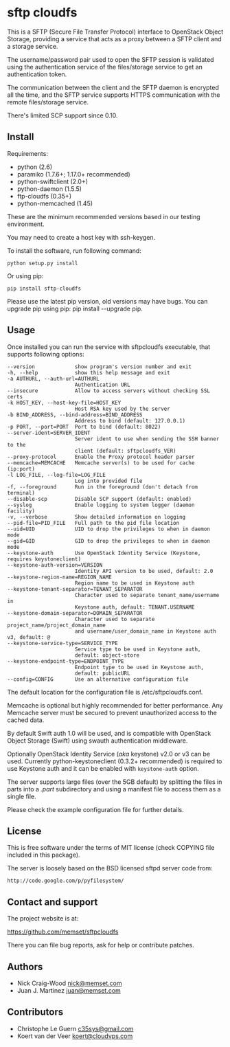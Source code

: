 sftp cloudfs
============

This is a SFTP (Secure File Transfer Protocol) interface to OpenStack
Object Storage, providing a service that acts as a proxy between a
SFTP client and a storage service.

The username/password pair used to open the SFTP session is validated
using the authentication service of the files/storage service to get
an authentication token.

The communication between the client and the SFTP daemon is encrypted
all the time, and the SFTP service supports HTTPS communication with
the remote files/storage service.

There's limited SCP support since 0.10.


Install
-------

Requirements:

- python (2.6)
- paramiko (1.7.6+; 1.17.0+ recommended)
- python-swiftclient (2.0+)
- python-daemon (1.5.5)
- ftp-cloudfs (0.35+)
- python-memcached (1.45)

These are the minimum recommended versions based in our testing
environment.

You may need to create a host key with ssh-keygen.

To install the software, run following command:

    python setup.py install

Or using pip:

    pip install sftp-cloudfs

Please use the latest pip version, old versions may have bugs. You
can upgrade pip using pip: pip install --upgrade pip.


Usage
-----

Once installed you can run the service with sftpcloudfs executable,
that supports following options:

    --version             show program's version number and exit
    -h, --help            show this help message and exit
    -a AUTHURL, --auth-url=AUTHURL
                          Authentication URL
    --insecure            Allow to access servers without checking SSL certs
    -k HOST_KEY, --host-key-file=HOST_KEY
                          Host RSA key used by the server
    -b BIND_ADDRESS, --bind-address=BIND_ADDRESS
                          Address to bind (default: 127.0.0.1)
    -p PORT, --port=PORT  Port to bind (default: 8022)
    --server-ident=SERVER_IDENT
                          Server ident to use when sending the SSH banner to the
                          client (default: sftpcloudfs_VER)
    --proxy-protocol      Enable the Proxy protocol header parser
    --memcache=MEMCACHE   Memcache server(s) to be used for cache (ip:port)
    -l LOG_FILE, --log-file=LOG_FILE
                          Log into provided file
    -f, --foreground      Run in the foreground (don't detach from terminal)
    --disable-scp         Disable SCP support (default: enabled)
    --syslog              Enable logging to system logger (daemon facility)
    -v, --verbose         Show detailed information on logging
    --pid-file=PID_FILE   Full path to the pid file location
    --uid=UID             UID to drop the privileges to when in daemon mode
    --gid=GID             GID to drop the privileges to when in daemon mode
    --keystone-auth       Use OpenStack Identity Service (Keystone, requires keystoneclient)
    --keystone-auth-version=VERSION
                          Identity API version to be used, default: 2.0
    --keystone-region-name=REGION_NAME
                          Region name to be used in Keystone auth
    --keystone-tenant-separator=TENANT_SEPARATOR
                          Character used to separate tenant_name/username in
                          Keystone auth, default: TENANT.USERNAME
    --keystone-domain-separator=DOMAIN_SEPARATOR
                          Character used to separate project_name/project_domain_name
                          and username/user_domain_name in Keystone auth v3, default: @
    --keystone-service-type=SERVICE_TYPE
                          Service type to be used in Keystone auth,
                          default: object-store
    --keystone-endpoint-type=ENDPOINT_TYPE
                          Endpoint type to be used in Keystone auth,
                          default: publicURL
    --config=CONFIG       Use an alternative configuration file

The default location for the configuration file is /etc/sftpcloudfs.conf.

Memcache is optional but highly recommended for better performance. Any Memcache
server must be secured to prevent unauthorized access to the cached data.

By default Swift auth 1.0 will be used, and is compatible with OpenStack
Object Storage (Swift) using swauth authentication middleware.

Optionally OpenStack Identity Service (*aka* keystone) v2.0 or v3 can be used.
Currently python-keystoneclient (0.3.2+ recommended) is required to use Keystone auth
and it can be enabled with ``keystone-auth`` option.

The server supports large files (over the 5GB default) by splitting the files
in parts into a *.part* subdirectory and using a manifest file to access them as
a single file.

Please check the example configuration file for further details.


License
-------

This is free software under the terms of MIT license (check COPYING file
included in this package).

The server is loosely based on the BSD licensed sftpd server code from:

    http://code.google.com/p/pyfilesystem/


Contact and support
-------------------

The project website is at:

  https://github.com/memset/sftpcloudfs

There you can file bug reports, ask for help or contribute patches.


Authors
-------

- Nick Craig-Wood <nick@memset.com>
- Juan J. Martinez <juan@memset.com>

Contributors
------------

- Christophe Le Guern <c35sys@gmail.com>
- Koert van der Veer <koert@cloudvps.com>

